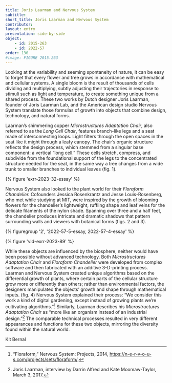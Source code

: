 ```yaml
---
title: Joris Laarman and Nervous System
subtitle: 
short_title: Joris Laarman and Nervous System
contributor:
layout: entry
presentation: side-by-side
object:
    - id: 2015-263
    - id: 2022-57
order: 130
#image: FIGURE 2015.263
---
```


Looking at the variability and seeming spontaneity of nature, it can be easy to forget that every flower and tree grows in accordance with mathematical and cellular systems. A single bloom is the result of thousands of cells dividing and multiplying, subtly adjusting their trajectories in response to stimuli such as light and temperature, to create something unique from a shared process. These two works by Dutch designer Joris Laarman, founder of Joris Laarman Lab, and the American design studio Nervous System translate those formulas of growth into objects that combine design, technology, and natural forms.

Laarman’s shimmering copper *Microstructures Adaptation Chair*, also referred to as the *Long Cell Chair*, features branch-like legs and a seat made of interconnecting loops. Light filters through the open spaces in the seat like it might through a leafy canopy. The chair’s organic structure reflects the design process, which stemmed from a singular base component: a vertical “long cell.” These cells stretch, compress, and subdivide from the foundational support of the legs to the concentrated structure needed for the seat, in the same way a tree changes from a wide trunk to smaller branches to individual leaves (fig. 1). 

{% figure 'exrr-2023-32-essay' %}

Nervous System also looked to the plant world for their *Floraform Chandelier.* Cofounders Jessica Rosenkrantz and Jesse Louis-Rosenberg, who met while studying at MIT, were inspired by the growth of blooming flowers for the chandelier’s lightweight, ruffling shape and leaf veins for the delicate filaments of the nylon shade. Spanning over three and a half feet, the chandelier produces intricate and dramatic shadows that pattern surrounding walls and viewers with botanical forms (figs. 2 and 3).

{% figuregroup '2', '2022-57-5-essay, 2022-57-4-essay' %}

{% figure 'vid-exrr-2023-89' %}

While these objects are influenced by the biosphere, neither would have been possible without advanced technology. Both *Microstructures Adaptation Chair* and *Floraform Chandelier* were developed from complex software and then fabricated with an additive 3-D-printing process. Laarman and Nervous System created unique algorithms based on the differential growth of plants, where certain parts of the cellular structure grow more or differently than others; rather than environmental factors, the designers manipulated the objects’ growth and shape through mathematical inputs. (fig. 4) Nervous System explained their process: “We consider this work a kind of digital gardening, except instead of growing plants we’re cultivating algorithms.”[^1] Similarly, Laarman describes his *Microstructures Adaptation Chair* as “more like an organism instead of an industrial design.”[^2] The comparable technical processes resulted in very different appearances and functions for these two objects, mirroring the diversity found within the natural world.

<p class="is-aligned-right">Kit Bernal</p>

[^1]: “Floraform,” Nervous System: Projects, 2014, https://n-e-r-v-o-u-s.com/projects/sets/floraform/.

[^2]: Joris Laarman, interview by Darrin Alfred and Kate Moomaw-Taylor, March 3, 2017.
